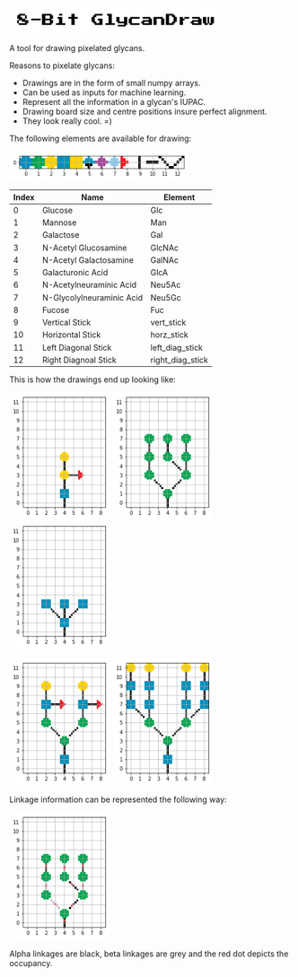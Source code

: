 <img src="images/logo.png" width=380 />

A tool for drawing pixelated glycans.

Reasons to pixelate glycans:
* Drawings are in the form of small numpy arrays.
* Can be used as inputs for machine learning.
* Represent all the information in a glycan's IUPAC.
* Drawing board size and centre positions insure perfect alignment.
* They look really cool. =)

The following elements are available for drawing:

<img src="images/elements.png" width=320 />

Index | Name | Element
--- | --- | ---
0 | Glucose | Glc
1 | Mannose | Man
2 | Galactose | Gal
3 | N-Acetyl Glucosamine | GlcNAc
4 | N-Acetyl Galactosamine | GalNAc
5 | Galacturonic Acid | GlcA
6 | N-Acetylneuraminic Acid | Neu5Ac
7 | N-Glycolylneuraminic Acid | Neu5Gc
8 | Fucose | Fuc
9 | Vertical Stick | vert_stick
10 | Horizontal Stick | horz_stick
11 | Left Diagonal Stick | left_diag_stick
12 | Right Diagnoal Stick | right_diag_stick

This is how the drawings end up looking like:

<p float="left">
  <img src="images/pixel_glycan1.png" width="180" />
  <img src="images/pixel_glycan2.png" width="180" /> 
  <img src="images/pixel_glycan3.png" width="180" />
</p>

<p float="left">
  <img src="images/pixel_glycan4.png" width="180" />
  <img src="images/pixel_glycan5.png" width="180" />
</p>

Linkage information can be represented the following way:

<img src="images/pixel_glycan_link.png" width="180" />

Alpha linkages are black, beta linkages are grey and the red dot depicts the occupancy.
